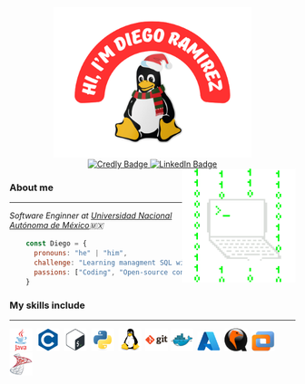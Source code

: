 <div align = 'center'>
    <img src = 'https://github.com/DiegoAndresRa/DiegoAndresRa/blob/main/TUX_chrismas.png' width= '350'>
    <div id="badges">
      <a href="https://www.credly.com/users/diego-andres-ramirez-garcia/badges">
        <img src="https://img.shields.io/badge/-diego andres-orange?style=flat-square&logo=Credly&logoColor=white" alt="Credly Badge"/>
      </a>
      <a href="https://www.linkedin.com/in/diego-andres-ramirez-garcia/">
        <img src="https://img.shields.io/badge/-diego andres-blue?style=flat-square&logo=Linkedin&logoColor=white" alt="LinkedIn Badge"/>
      </a>
    </div>
</div>

<img align='right' src="https://github.com/DiegoAndresRa/DiegoAndresRa/blob/main/output-onlinegiftools.gif" width="200">
<h3> About me </h3><hr>
<p><em>Software Enginner at <a href="https://www.ingenieria.unam.mx">Universidad Nacional Autónoma de México</a>🇲🇽</em></p>


```javascript
    const Diego = {
      pronouns: "he" | "him",
      challenge: "Learning managment SQL with C and Rust",
      passions: ["Coding", "Open-source contributions", "Problem-solving", "Ethical Hacking"]
    }
```
### My skills include
-----------
<div>
  <img src="https://github.com/devicons/devicon/blob/master/icons/java/java-original-wordmark.svg" title="Java" alt="Java" width="40" height="40"/>&nbsp;
  <img src="https://github.com/devicons/devicon/blob/master/icons/c/c-plain.svg" title="C" alt="C" width="40" height="40"/>&nbsp;
  <img src="https://github.com/devicons/devicon/blob/master/icons/bash/bash-original.svg" title="bash" alt="bash" width="40" height="40"/>&nbsp;
  <img src="https://github.com/devicons/devicon/blob/master/icons/python/python-original.svg" title="Python" alt="Python" width="40" height="40"/>&nbsp;
  <img src="https://github.com/devicons/devicon/blob/master/icons/linux/linux-original.svg" title="Linux" alt="Linux" width="40" height="40"/>&nbsp;
  <img src="https://github.com/devicons/devicon/blob/master/icons/git/git-original-wordmark.svg" title="Git" **alt="Git" width="40" height="40"/>
  <img src="https://github.com/devicons/devicon/blob/master/icons/docker/docker-original.svg" title="Docker" alt="Docker " width="40" height="40"/>&nbsp;
  <img src="https://github.com/devicons/devicon/blob/master/icons/azure/azure-original.svg"  title="Azure" alt="Azure" width="40" height="35"/>&nbsp;
  <img src="https://github.com/DiegoAndresRa/DiegoAndresRa/blob/main/qemu.png" title="Qemu" alt="Qemu" width="40" height="40"/>&nbsp;
  <img src="https://github.com/DiegoAndresRa/DiegoAndresRa/blob/main/vmware.png" title="VMWare" alt="VMWare" width="40" height="35"/>&nbsp;
  <img src='https://github.com/DiegoAndresRa/DiegoAndresRa/blob/main/SQL%20SERVER.png' title='SQL Server' width='40' height='40'/>&nbsp;
</div>



